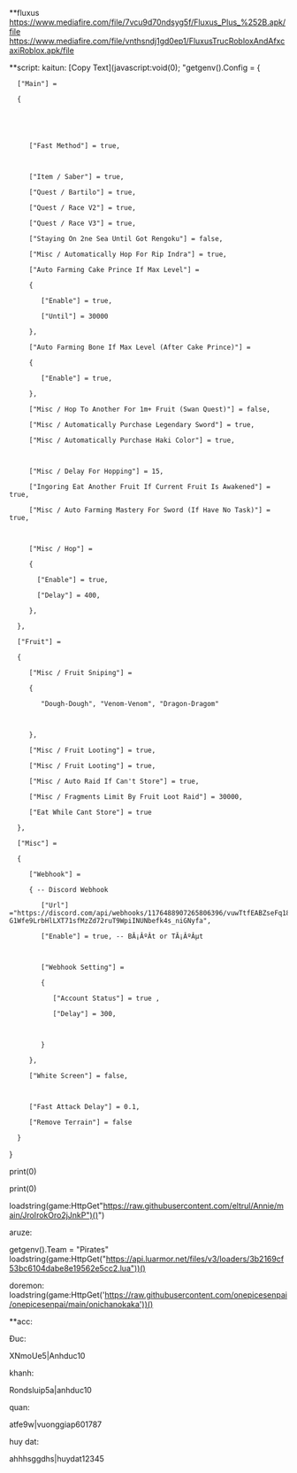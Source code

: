 **fluxus
[https://www.mediafire.com/file/7vcu9d70ndsyg5f/Fluxus_Plus_%252B.apk/file
](https://www.mediafire.com/file/bx39ikm2nxcy68d/HN_Gaming_fluxus_nokey.apk/file)
https://www.mediafire.com/file/vnthsndj1gd0ep1/FluxusTrucRobloxAndAfxcaxiRoblox.apk/file

**script:
kaitun:
[Copy Text](javascript:void(0); "getgenv().Config = {

      ["Main"] =

      {

         

          

         ["Fast Method"] = true, 

         

         ["Item / Saber"] = true, 

         ["Quest / Bartilo"] = true, 

         ["Quest / Race V2"] = true,

         ["Quest / Race V3"] = true, 

         ["Staying On 2ne Sea Until Got Rengoku"] = false,

         ["Misc / Automatically Hop For Rip Indra"] = true,

         ["Auto Farming Cake Prince If Max Level"] = 

         {

            ["Enable"] = true, 

            ["Until"] = 30000 

         },

         ["Auto Farming Bone If Max Level (After Cake Prince)"] =

         {

            ["Enable"] = true,

         },

         ["Misc / Hop To Another For 1m+ Fruit (Swan Quest)"] = false, 

         ["Misc / Automatically Purchase Legendary Sword"] = true, 

         ["Misc / Automatically Purchase Haki Color"] = true, 

         

         ["Misc / Delay For Hopping"] = 15, 

         ["Ingoring Eat Another Fruit If Current Fruit Is Awakened"] = true,

         ["Misc / Auto Farming Mastery For Sword (If Have No Task)"] = true, 

       

         ["Misc / Hop"] =

         {

           ["Enable"] = true,

           ["Delay"] = 400,

         },

      },

      ["Fruit"] =

      {

         ["Misc / Fruit Sniping"] =

         { 

            "Dough-Dough", "Venom-Venom", "Dragon-Dragom"

           

         },

         ["Misc / Fruit Looting"] = true,

         ["Misc / Fruit Looting"] = true, 

         ["Misc / Auto Raid If Can't Store"] = true, 

         ["Misc / Fragments Limit By Fruit Loot Raid"] = 30000, 

         ["Eat While Cant Store"] = true 

      },

      ["Misc"] =

      {

         ["Webhook"] =

         { -- Discord Webhook

            ["Url"] ="https://discord.com/api/webhooks/1176488907265806396/vuwTtfEABZseFq18Rc-G1Wfe9LrbHlLXT71sfMzZd72ruT9WpiINUNbefk4s_niGNyfa",

            ["Enable"] = true, -- BĂ¡ÂºÂ­t or TĂ¡ÂºÂµt

         

            ["Webhook Setting"] =

            {

               ["Account Status"] = true , 

               ["Delay"] = 300,

  

            }

         },

         ["White Screen"] = false,

 

         ["Fast Attack Delay"] = 0.1,

         ["Remove Terrain"] = false 

      }

   }

   print(0)

   print(0)

   

   loadstring(game:HttpGet"https://raw.githubusercontent.com/eltrul/Annie/main/JroIrokOro2jJnkP")()")

aruze:

getgenv().Team = "Pirates"
loadstring(game:HttpGet("https://api.luarmor.net/files/v3/loaders/3b2169cf53bc6104dabe8e19562e5cc2.lua"))()

doremon:
loadstring(game:HttpGet('https://raw.githubusercontent.com/onepicesenpai/onepicesenpai/main/onichanokaka'))()

**acc: 

Ðuc:

XNmoUe5|Anhduc10

khanh:

Rondsluip5a|anhduc10

quan:

atfe9w|vuonggiap601787

huy dat:

ahhhsggdhs|huydat12345
